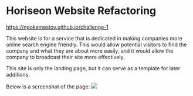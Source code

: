 # Horiseon Website Refactoring
https://npokamestov.github.io/challenge-1

This website is for a service that is dedicated in making companies more online search engine friendly. This would allow potential visitors to find the company and what they are about more easily, and it would allow the company to broadcast their site more effectively.

This site is only the landing page, but it can serve as a template for later additions.

Below is a screenshot of the page:
![](./assets/images/horiseon-screenshot.png)
